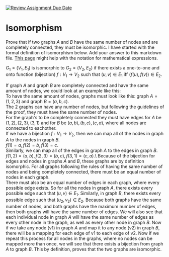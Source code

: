 [![Review Assignment Due Date](https://classroom.github.com/assets/deadline-readme-button-24ddc0f5d75046c5622901739e7c5dd533143b0c8e959d652212380cedb1ea36.svg)](https://classroom.github.com/a/ppBU16qM)
# Isomorphism

Prove that if two graphs $A$ and $B$ have the same number of nodes and are
completely connected, they must be isomorphic. I have started with the formal
definition of isomorphism below. Add your answer to this markdown file. [This
page](https://docs.github.com/en/get-started/writing-on-github/working-with-advanced-formatting/writing-mathematical-expressions)
might help with the notation for mathematical expressions.

$G_1=(V_1 , E_1)$ is isomorphic to $G_2 = (V_2, E_2)$ if there exists a
one-to-one and onto function (bijection) $f: V_1 \rightarrow V_2$ such that $(u,v)
\in E_1$ iff $(f(u),f(v)) \in E_2$.

If graph $A$ and graph $B$ are completely connected and have the same amount of nodes, we could look at an example like this:\
To have the same amount of nodes, graphs must look like this: graph $A = (1, 2, 3)$ and graph $B = (a, b, c)$.\
The 2 graphs can have any number of nodes, but following the guidelines of the proof, they must have the same number of nodes.\
For the graph's to be completely connected they must have edges for $A$ be $(1, 2), (2, 3), (3, 1)$ and for $B$ be $(a, b), (b, c), (c, a)$, where all nodes are connected to eachother.\
If we have a bijection $f: V_1 \rightarrow V_2$, then we can map all of the nodes in graph $A$ to the nodes in graph $B$.\
$f(1) = a, f(2) = b, f(3) = c$.\
Similarly, we can map all of the edges in graph $A$ to the edges in graph $B$.\
$f(1,2) = (a, b), f(2, 3) = (b, c), f(3, 1) = (c, a)$.\ 
Because of the bijection for edges and nodes in graphs $A$ and $B$, these graphs are by definition isomorphic. 
For all graphs following the rules of having the same number of nodes and being completely connected, there must be an equal number of nodes in each graph.\
There must also be an equal number of edges in each graph, where every possible edge exists. So for all the nodes in graph $A$, there exists every possible edge such that $(u,v) \in E_1$. Similarly, in graph $B$, there exists every possible edge such that $(u_2,v_2) \in E_2$. Because both graphs have the same number of nodes, and both graphs have the maximum number of edges, then both graphs will have the same number of edges. We will also see that each individual node in graph $A$ will have the same number of edges as every other node in the graph, as well as every other node in graph $B$. Now if we take any node (v1) in graph $A$ and map it to any node (v2) in graph $B$, there will be a mapping for each edge of v1 to each edge of v2. Now if we repeat this process for all nodes in the graphs, where no nodes can be mapped more than once, we will see that there exists a bijection from graph $A$ to graph $B$. This by definition, proves that the two graphs are isomorphic. 
